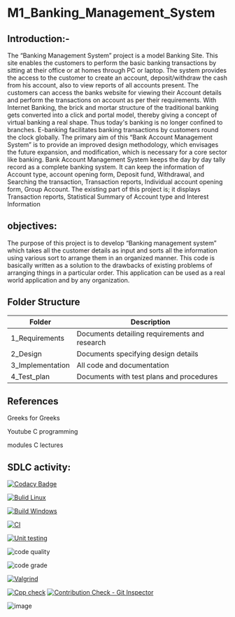 # M1_Banking_Management_System
## Introduction:-

The “Banking Management System” project is a model Banking Site. This site enables the customers to perform the basic banking transactions by sitting at their office or at homes through PC or laptop. The system provides the access to the customer to create an account, deposit/withdraw the cash from his account, also to view reports of all accounts present. The customers can access the banks website for viewing their Account details and perform the transactions on account as per their requirements. With Internet Banking, the brick and mortar structure of the traditional banking gets converted into a click and portal model, thereby giving a concept of virtual banking a real shape. Thus today's banking is no longer confined to branches. E-banking facilitates banking transactions by customers round the clock globally. The primary aim of this “Bank Account Management System” is to provide an improved design methodology, which envisages the future expansion, and modification, which is necessary for a core sector like banking.
Bank Account Management System keeps the day by day tally record as a complete banking system. It can keep the information of Account type, account opening form, Deposit fund, Withdrawal, and Searching the transaction, Transaction reports, Individual account opening form, Group Account. The existing part of this project is; it displays Transaction reports, Statistical Summary of Account type and Interest Information
 ## objectives:
The purpose of this project is to develop “Banking management system” which takes all the customer details as input and sorts all the information using various sort to arrange them in an organized manner. This code is basically written as a solution to the drawbacks of existing problems of arranging things in a particular order. This application can be used as a real world application and by any organization.


 

## Folder Structure

| Folder | Description |
| --------- | ----------- |
| 1_Requirements | Documents detailing requirements and research |
| 2_Design | Documents specifying design details |
| 3_Implementation | All code and documentation |
| 4_Test_plan |	Documents with test plans and procedures |

## References
Greeks for Greeks

Youtube C programming

modules C lectures

## SDLC activity:

[![Codacy Badge](https://app.codacy.com/project/badge/Grade/e645ec83082d41518de63594a89d41b3)](https://www.codacy.com/gh/RutikMh/M1_Banking_management_system_app/dashboard?utm_source=github.com&amp;utm_medium=referral&amp;utm_content=RutikMh/M1_Banking_management_system_app&amp;utm_campaign=Badge_Grade)

[![Bulid Linux](https://github.com/pavankumar2266/M1_Banking_management_system_Util/actions/workflows/Bulid%20Linux.yml/badge.svg)](https://github.com/pavankumar2266/M1_Banking_management_system_Util/actions/workflows/Bulid%20Linux.yml)

[![Build Windows](https://github.com/RutikMahajan/M1_Banking_management_system_Util/actions/workflows/Build%20windows.yml/badge.svg)](https://github.com/RutikMahajan/M1_Banking_management_system_Util/actions/workflows/Build%20windows.yml)

[![CI](https://github.com/pavankumar2266/M1_Banking_management_system_app/actions/workflows/main.yml/badge.svg)](https://github.com/RutikMh/M1_Banking_management_system_app/actions/workflows/main.yml)

[![Unit testing](https://github.com/RutikMahajan/M1_Banking_management_system_Util/actions/workflows/Unit%20testing.yml/badge.svg)](https://github.com/RutikMahajan/M1_Banking_management_system_Util/actions/workflows/Unit%20testing.yml)

![code quality](https://api.codiga.io/project/31168/score/svg)

![code grade](https://api.codiga.io/project/31168/status/svg)

[![Valgrind](https://github.com/RutikMahajan/M1_Banking_management_system_Util/actions/workflows/Valgrind.yml/badge.svg)](https://github.com/RutikMahajan/M1_Banking_management_system_Util/actions/workflows/Valgrind.yml)

[![Cpp check](https://github.com/RutikMahajan/M1_Banking_management_system_Util/actions/workflows/Cpp%20check.yml/badge.svg)](https://github.com/RutikMahajan/M1_Banking_management_system_Util/actions/workflows/Cpp%20check.yml)
[![Contribution Check - Git Inspector](https://github.com/pavankumar2266/M1_Banking_management_system_app/actions/workflows/check.yml/badge.svg)](https://github.com/pavankumar2266/M1_Banking_management_system_app/actions/workflows/check.yml)

![image](https://user-images.githubusercontent.com/101556999/161125460-e9f27c6e-cec7-4e92-b3ba-2cf03f11612b.png)
